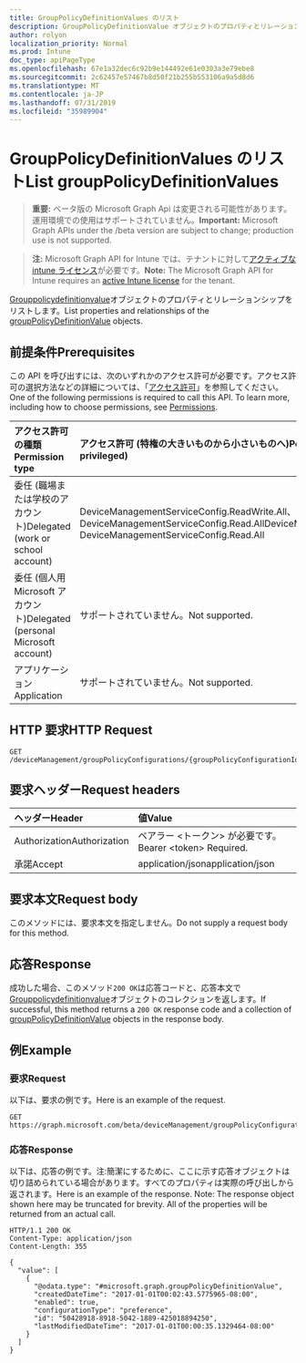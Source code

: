 ```yaml
---
title: GroupPolicyDefinitionValues のリスト
description: GroupPolicyDefinitionValue オブジェクトのプロパティとリレーションシップをリストします。
author: rolyon
localization_priority: Normal
ms.prod: Intune
doc_type: apiPageType
ms.openlocfilehash: 67e1a32dec6c92b9e144492e61e0303a3e79ebe8
ms.sourcegitcommit: 2c62457e57467b8d50f21b255b553106a9a5d8d6
ms.translationtype: MT
ms.contentlocale: ja-JP
ms.lasthandoff: 07/31/2019
ms.locfileid: "35989904"
---
```

# <a name="list-grouppolicydefinitionvalues"></a><span data-ttu-id="96f71-103">GroupPolicyDefinitionValues のリスト</span><span class="sxs-lookup"><span data-stu-id="96f71-103">List groupPolicyDefinitionValues</span></span>

> <span data-ttu-id="96f71-104">**重要:** ベータ版の Microsoft Graph Api は変更される可能性があります。運用環境での使用はサポートされていません。</span><span class="sxs-lookup"><span data-stu-id="96f71-104">**Important:** Microsoft Graph APIs under the /beta version are subject to change; production use is not supported.</span></span>

> <span data-ttu-id="96f71-105">**注:** Microsoft Graph API for Intune では、テナントに対して[アクティブな intune ライセンス](https://go.microsoft.com/fwlink/?linkid=839381)が必要です。</span><span class="sxs-lookup"><span data-stu-id="96f71-105">**Note:** The Microsoft Graph API for Intune requires an [active Intune license](https://go.microsoft.com/fwlink/?linkid=839381) for the tenant.</span></span>

<span data-ttu-id="96f71-106">[Grouppolicydefinitionvalue](../resources/intune-grouppolicy-grouppolicydefinitionvalue.md)オブジェクトのプロパティとリレーションシップをリストします。</span><span class="sxs-lookup"><span data-stu-id="96f71-106">List properties and relationships of the [groupPolicyDefinitionValue](../resources/intune-grouppolicy-grouppolicydefinitionvalue.md) objects.</span></span>

## <a name="prerequisites"></a><span data-ttu-id="96f71-107">前提条件</span><span class="sxs-lookup"><span data-stu-id="96f71-107">Prerequisites</span></span>
<span data-ttu-id="96f71-p101">この API を呼び出すには、次のいずれかのアクセス許可が必要です。アクセス許可の選択方法などの詳細については、「[アクセス許可](/graph/permissions-reference)」を参照してください。</span><span class="sxs-lookup"><span data-stu-id="96f71-p101">One of the following permissions is required to call this API. To learn more, including how to choose permissions, see [Permissions](/graph/permissions-reference).</span></span>

|<span data-ttu-id="96f71-110">アクセス許可の種類</span><span class="sxs-lookup"><span data-stu-id="96f71-110">Permission type</span></span>|<span data-ttu-id="96f71-111">アクセス許可 (特権の大きいものから小さいものへ)</span><span class="sxs-lookup"><span data-stu-id="96f71-111">Permissions (from most to least privileged)</span></span>|
|:---|:---|
|<span data-ttu-id="96f71-112">委任 (職場または学校のアカウント)</span><span class="sxs-lookup"><span data-stu-id="96f71-112">Delegated (work or school account)</span></span>|<span data-ttu-id="96f71-113">DeviceManagementServiceConfig.ReadWrite.All、DeviceManagementServiceConfig.Read.All</span><span class="sxs-lookup"><span data-stu-id="96f71-113">DeviceManagementServiceConfig.ReadWrite.All, DeviceManagementServiceConfig.Read.All</span></span>|
|<span data-ttu-id="96f71-114">委任 (個人用 Microsoft アカウント)</span><span class="sxs-lookup"><span data-stu-id="96f71-114">Delegated (personal Microsoft account)</span></span>|<span data-ttu-id="96f71-115">サポートされていません。</span><span class="sxs-lookup"><span data-stu-id="96f71-115">Not supported.</span></span>|
|<span data-ttu-id="96f71-116">アプリケーション</span><span class="sxs-lookup"><span data-stu-id="96f71-116">Application</span></span>|<span data-ttu-id="96f71-117">サポートされていません。</span><span class="sxs-lookup"><span data-stu-id="96f71-117">Not supported.</span></span>|

## <a name="http-request"></a><span data-ttu-id="96f71-118">HTTP 要求</span><span class="sxs-lookup"><span data-stu-id="96f71-118">HTTP Request</span></span>
<!-- {
  "blockType": "ignored"
}
-->
``` http
GET /deviceManagement/groupPolicyConfigurations/{groupPolicyConfigurationId}/definitionValues
```

## <a name="request-headers"></a><span data-ttu-id="96f71-119">要求ヘッダー</span><span class="sxs-lookup"><span data-stu-id="96f71-119">Request headers</span></span>
|<span data-ttu-id="96f71-120">ヘッダー</span><span class="sxs-lookup"><span data-stu-id="96f71-120">Header</span></span>|<span data-ttu-id="96f71-121">値</span><span class="sxs-lookup"><span data-stu-id="96f71-121">Value</span></span>|
|:---|:---|
|<span data-ttu-id="96f71-122">Authorization</span><span class="sxs-lookup"><span data-stu-id="96f71-122">Authorization</span></span>|<span data-ttu-id="96f71-123">ベアラー &lt;トークン&gt; が必要です。</span><span class="sxs-lookup"><span data-stu-id="96f71-123">Bearer &lt;token&gt; Required.</span></span>|
|<span data-ttu-id="96f71-124">承諾</span><span class="sxs-lookup"><span data-stu-id="96f71-124">Accept</span></span>|<span data-ttu-id="96f71-125">application/json</span><span class="sxs-lookup"><span data-stu-id="96f71-125">application/json</span></span>|

## <a name="request-body"></a><span data-ttu-id="96f71-126">要求本文</span><span class="sxs-lookup"><span data-stu-id="96f71-126">Request body</span></span>
<span data-ttu-id="96f71-127">このメソッドには、要求本文を指定しません。</span><span class="sxs-lookup"><span data-stu-id="96f71-127">Do not supply a request body for this method.</span></span>

## <a name="response"></a><span data-ttu-id="96f71-128">応答</span><span class="sxs-lookup"><span data-stu-id="96f71-128">Response</span></span>
<span data-ttu-id="96f71-129">成功した場合、このメソッド`200 OK`は応答コードと、応答本文で[Grouppolicydefinitionvalue](../resources/intune-grouppolicy-grouppolicydefinitionvalue.md)オブジェクトのコレクションを返します。</span><span class="sxs-lookup"><span data-stu-id="96f71-129">If successful, this method returns a `200 OK` response code and a collection of [groupPolicyDefinitionValue](../resources/intune-grouppolicy-grouppolicydefinitionvalue.md) objects in the response body.</span></span>

## <a name="example"></a><span data-ttu-id="96f71-130">例</span><span class="sxs-lookup"><span data-stu-id="96f71-130">Example</span></span>

### <a name="request"></a><span data-ttu-id="96f71-131">要求</span><span class="sxs-lookup"><span data-stu-id="96f71-131">Request</span></span>
<span data-ttu-id="96f71-132">以下は、要求の例です。</span><span class="sxs-lookup"><span data-stu-id="96f71-132">Here is an example of the request.</span></span>
``` http
GET https://graph.microsoft.com/beta/deviceManagement/groupPolicyConfigurations/{groupPolicyConfigurationId}/definitionValues
```

### <a name="response"></a><span data-ttu-id="96f71-133">応答</span><span class="sxs-lookup"><span data-stu-id="96f71-133">Response</span></span>
<span data-ttu-id="96f71-p102">以下は、応答の例です。注:簡潔にするために、ここに示す応答オブジェクトは切り詰められている場合があります。すべてのプロパティは実際の呼び出しから返されます。</span><span class="sxs-lookup"><span data-stu-id="96f71-p102">Here is an example of the response. Note: The response object shown here may be truncated for brevity. All of the properties will be returned from an actual call.</span></span>
``` http
HTTP/1.1 200 OK
Content-Type: application/json
Content-Length: 355

{
  "value": [
    {
      "@odata.type": "#microsoft.graph.groupPolicyDefinitionValue",
      "createdDateTime": "2017-01-01T00:02:43.5775965-08:00",
      "enabled": true,
      "configurationType": "preference",
      "id": "50428918-8918-5042-1889-425018894250",
      "lastModifiedDateTime": "2017-01-01T00:00:35.1329464-08:00"
    }
  ]
}
```





